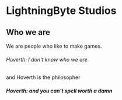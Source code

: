 # LightningByte Studios
## Who we are
We are people who like to make games.
###### Hoverth: I don't know who we are
and Hoverth is the philosopher

##### Hoverth: and you can't spell worth a damn
